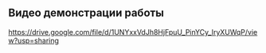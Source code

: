 ## Видео демонстрации работы 

https://drive.google.com/file/d/1UNYxxVdJh8HjFpuU_PinYCy_IryXUWqP/view?usp=sharing
